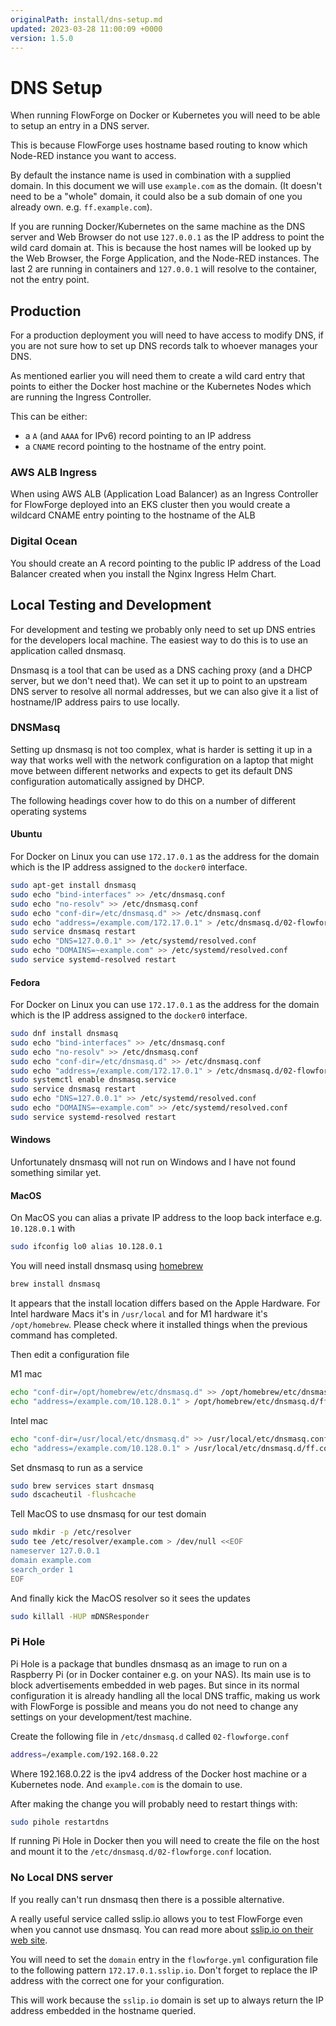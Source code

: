 ```yaml
---
originalPath: install/dns-setup.md
updated: 2023-03-28 11:00:09 +0000
version: 1.5.0
---
```

# DNS Setup

When running FlowForge on Docker or Kubernetes you will need to be able to setup an entry in a DNS server.

This is because FlowForge uses hostname based routing to know which Node-RED instance you want to access.

By default the instance name is used in combination with a supplied domain. In this document we will use `example.com` as the domain. (It doesn't need to be a "whole" domain, it could also be a sub domain of one you already own. e.g. `ff.example.com`).

If you are running Docker/Kubernetes on the same machine as the DNS server and Web Browser do not use `127.0.0.1` as the IP address to point the wild card domain at. This is because the host names will be looked up by the Web Browser, the Forge Application, and the Node-RED instances. The last 2 are running in containers and `127.0.0.1` will resolve to the container, not the entry point. 

## Production

For a production deployment you will need to have access to modify DNS, if you are not sure how to set up DNS records talk to whoever manages your DNS.

As mentioned earlier you will need them to create a wild card entry that points to either the Docker host machine or the Kubernetes Nodes which are running the Ingress Controller.

This can be either:

- a `A` (and `AAAA` for IPv6) record pointing to an IP address
- a `CNAME` record pointing to the hostname of the entry point.

### AWS ALB Ingress

When using AWS ALB (Application Load Balancer) as an Ingress Controller for FlowForge deployed into an EKS cluster then you would create a wildcard CNAME entry pointing to the hostname of the ALB

### Digital Ocean 

You should create an A record pointing to the public IP address of the Load Balancer created when you install the Nginx Ingress Helm Chart.

## Local Testing and Development

For development and testing we probably only need to set up DNS entries for the developers local machine. The easiest way to do this is to use an application called dnsmasq.

Dnsmasq is a tool that can be used as a DNS caching proxy (and a DHCP server, but we don't need that). We can set it up to point to an upstream DNS server to resolve all normal addresses, but we can also give it a list of hostname/IP address pairs to use locally.

### DNSMasq

Setting up dnsmasq is not too complex, what is harder is setting it up in a way that works well with the network configuration on a laptop that might move between different networks and expects to get its default DNS configuration automatically assigned by DHCP.

The following headings cover how to do this on a number of different operating systems

#### Ubuntu

For Docker on Linux you can use `172.17.0.1` as the address for the domain which is the IP address assigned to the `docker0` interface.

```bash
sudo apt-get install dnsmasq
sudo echo "bind-interfaces" >> /etc/dnsmasq.conf
sudo echo "no-resolv" >> /etc/dnsmasq.conf
sudo echo "conf-dir=/etc/dnsmasq.d" >> /etc/dnsmasq.conf
sudo echo "address=/example.com/172.17.0.1" > /etc/dnsmasq.d/02-flowforge.conf
sudo service dnsmasq restart
sudo echo "DNS=127.0.0.1" >> /etc/systemd/resolved.conf
sudo echo "DOMAINS=~example.com" >> /etc/systemd/resolved.conf
sudo service systemd-resolved restart
```

#### Fedora

For Docker on Linux you can use `172.17.0.1` as the address for the domain which is the IP address assigned to the `docker0` interface.


```bash
sudo dnf install dnsmasq
sudo echo "bind-interfaces" >> /etc/dnsmasq.conf
sudo echo "no-resolv" >> /etc/dnsmasq.conf
sudo echo "conf-dir=/etc/dnsmasq.d" >> /etc/dnsmasq.conf
sudo echo "address=/example.com/172.17.0.1" > /etc/dnsmasq.d/02-flowforge.conf
sudo systemctl enable dnsmasq.service
sudo service dnsmasq restart
sudo echo "DNS=127.0.0.1" >> /etc/systemd/resolved.conf
sudo echo "DOMAINS=~example.com" >> /etc/systemd/resolved.conf
sudo service systemd-resolved restart
```

#### Windows

Unfortunately dnsmasq will not run on Windows and I have not found something similar yet.

#### MacOS

On MacOS you can alias a private IP address to the loop back interface e.g. `10.128.0.1` with

```bash
sudo ifconfig lo0 alias 10.128.0.1
```

You will need install dnsmasq using [homebrew](https://docs.brew.sh/Installation)

```bash
brew install dnsmasq
```

It appears that the install location differs based on the Apple Hardware. For Intel hardware Macs it's in `/usr/local` and for M1 hardware it's `/opt/homebrew`. Please check where it installed things when the previous command has completed.

Then edit a configuration file 

M1 mac
```bash
echo "conf-dir=/opt/homebrew/etc/dnsmasq.d" >> /opt/homebrew/etc/dnsmasq.conf
echo "address=/example.com/10.128.0.1" > /opt/homebrew/etc/dnsmasq.d/ff.conf
```

Intel mac
```bash
echo "conf-dir=/usr/local/etc/dnsmasq.d" >> /usr/local/etc/dnsmasq.conf
echo "address=/example.com/10.128.0.1" > /usr/local/etc/dnsmasq.d/ff.conf
```

Set dnsmasq to run as a service

```bash
sudo brew services start dnsmasq
sudo dscacheutil -flushcache
```

Tell MacOS to use dnsmasq for our test domain

```bash
sudo mkdir -p /etc/resolver
sudo tee /etc/resolver/example.com > /dev/null <<EOF
nameserver 127.0.0.1
domain example.com
search_order 1
EOF
```

And finally kick the MacOS resolver so it sees the updates

```bash
sudo killall -HUP mDNSResponder
```

### Pi Hole

Pi Hole is a package that bundles dnsmasq as an image to run on a Raspberry Pi (or in Docker container e.g. on your NAS). Its main use is to block advertisements embedded in web pages. But since in its normal configuration it is already handling all the local DNS traffic, making us work with FlowForge is possible and means you do not need to change any settings on your development/test machine.

Create the following file in `/etc/dnsmasq.d` called `02-flowforge.conf`

```bash
address=/example.com/192.168.0.22
```

Where 192.168.0.22 is the ipv4 address of the Docker host machine or a Kubernetes node. And `example.com` is the domain to use.

After making the change you will probably need to restart things with:

```bash
sudo pihole restartdns
```

If running Pi Hole in Docker then you will need to create the file on the host and mount it to the `/etc/dnsmasq.d/02-flowforge.conf` location.

### No Local DNS server

If you really can't run dnsmasq then there is a possible alternative.

A really useful service called sslip.io allows you to test FlowForge even when you cannot use dnsmasq. You can read more about [sslip.io on their web site](https://sslip.io).

You will need to set the `domain` entry in the `flowforge.yml` configuration file to the following pattern `172.17.0.1.sslip.io`. Don't forget to replace the IP address with the correct one for your configuration.

This will work because the `sslip.io` domain is set up to always return the IP address embedded in the hostname queried. 
